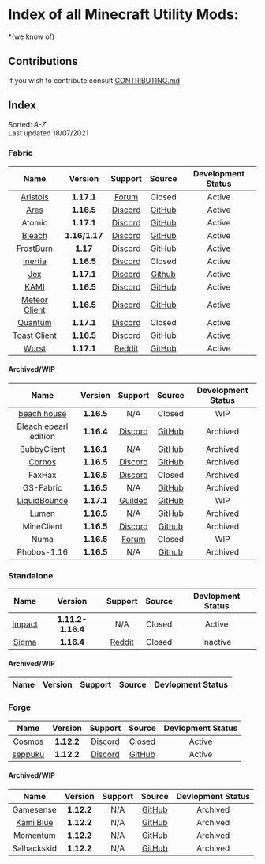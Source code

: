 # Index of all Minecraft Utility Mods:
*(we know of)

## Contributions
If you wish to contribute consult [CONTRIBUTING.md](https://github.com/UtilityMods/Index/blob/main/CONTRIBUTING.md)

## Index

Sorted: *A-Z*     
Last updated 18/07/2021

### Fabric

| Name | Version | Support | Source | Development Status |
|:-:|:-:|:-:|:-:|:-:|
| [Aristois](https://aristois.net/) | **1.17.1** | [Forum](https://discuss.aristois.net/) | Closed | Active |
| [Ares](https://aresclient.org/) | **1.16.5** | [Discord](https://discord.com/invite/GtBgknj) | [GitHub](https://github.com/AresClient/ares) | Active |
| Atomic | **1.17.1** | [Discord](https://discord.gg/rvC7F798xQ) | [GitHub](https://github.com/cornos/Atomic) | Active |
| [Bleach](https://bleachhack.github.io) | **1.16/1.17** | [Discord](https://bleachhack.github.io/discord) | [GitHub](https://github.com/BleachDrinker420/bleachhack-1.14) | Active |
| FrostBurn | **1.17** | [Discord](https://discord.gg/XkpYgpfHtc) | [GitHub](https://github.com/evaan/FrostBurn) | Active |
| [Inertia](https://inertiaclient.com/) | **1.16.5** | [Discord](https://discord.com/invite/ZyMKgSm) | Closed | Active |
| [Jex](https://jexclient.com) | **1.17.1** | [Discord](https://discord.gg/6sCnhXuAG6) | [Github](https://github.com/DustinRepo/JexClient-main) | Active
| [KAMI](https://kamiclient.com) | **1.16.5** | [Discord](https://discord.gg/9hvwgeg) | [GitHub](https://github.com/zeroeightysix/KAMI) | Active |
| [Meteor Client](https://meteorclient.com/) | **1.16.5** | [Discord](https://discord.com/invite/bBGQZvd) | [GitHub](https://github.com/MeteorDevelopment/meteor-client) | Active |
| [Quantum](https://quantumclient.org/) |  **1.17.1**  | [Discord](https://discord.gg/DC358waTEZ) | Closed | Active |
| Toast Client | **1.16.5** | [Discord](https://discord.gg/PASHZanfyc) | [GitHub](https://github.com/RemainingToast/ToastClient) | Active |
| [Wurst](https://www.wurstclient.net/) | **1.17.1** | [Reddit](https://www.reddit.com/r/WurstClient/) | [GitHub](https://github.com/Wurst-Imperium/Wurst7) | Active |

#### Archived/WIP
| Name | Version | Support | Source | Development Status |
|:-:|:-:|:-:|:-:|:-:|
| [beach house](https://beach-house-development.github.io/website/) |  **1.16.5**  | N/A | Closed | WIP |
| Bleach epearl edition | **1.16.4** | [Discord](https://discord.com/invite/WkdpPZ6) | [GitHub](https://github.com/22s/bleachhack-1.16-epearl-edition) | Archived |
| BubbyClient | **1.16.1** | N/A | [GitHub](https://github.com/BubbyRoosh1/BubbyClient-Fabric-1.16) | Archived |
| [Cornos](https://cornos.cf) | **1.16.5** | [Discord](https://discord.gg/rvC7F798xQ) | [GitHub](https://github.com/cornos/Cornos) | Archived |
| FaxHax | **1.16.5** | [Discord](https://discord.gg/D6XqgbVGFT) | Closed | Archived |
| GS-Fabric | **1.16.5** | N/A | [GitHub](https://github.com/IUDevman/gamesense-fabric) | Archived |
| [LiquidBounce](https://liquidbounce.net) | **1.17.1** | [Guilded](https://www.guilded.gg/CCBlueX) | [GitHub](https://github.com/CCBlueX/LiquidBounce) | WIP |
| Lumen | **1.16.5** | N/A | [GitHub](https://github.com/olliem5/lumen) | Archived |
| MineClient |  **1.16.5**  | [Discord](https://discord.gg/DC358waTEZ) | [Github](https://github.com/ChiquitaV2/MineClient) | Archived |
| Numa |  **1.16.5**  | [Forum](https://numaclient.net/) | Closed | WIP |
| Phobos-1.16 | **1.16.5** | N/A | [Github](https://github.com/MOMIN5/Phobos-1.16) | Archived |


### Standalone

| Name | Version | Support | Source | Devlopment Status |
|:-:|:-:|:-:|:-:|:-:|
| [Impact](https://impactclient.net) | **1.11.2-1.16.4** | N/A | Closed | Active |
| [Sigma](https://sigmaclient.info) | **1.16.4** | [Reddit](https://www.reddit.com/r/SigmaClient) | Closed | Inactive |

#### Archived/WIP

| Name | Version | Support | Source | Devlopment Status |
|:-:|:-:|:-:|:-:|:-:|

### Forge

| Name | Version | Support | Source | Devlopment Status |
|:-:|:-:|:-:|:-:|:-:|
| Cosmos | **1.12.2** | [Discord](https://discord.gg/DtrvGHDftk) | Closed | Active |
| [seppuku](https://seppuku.pw) | **1.12.2** | [Discord](https://discord.gg/UzWBZPe) | [GitHub](https://github.com/seppukudevelopment/seppuku) | Active |

#### Archived/WIP

| Name | Version | Support | Source | Devlopment Status |
|:-:|:-:|:-:|:-:|:-:|
| Gamesense | **1.12.2** | N/A | [GitHub](https://github.com/IUDevman/gamesense-client) | Archived |
| [Kami Blue](https://kamiblue.org) | **1.12.2** | N/A | [GitHub](https://github.com/kami-blue/client) | Archived |
| Momentum | **1.12.2** | N/A | [GitHub](https://github.com/linustouchtips/momentum) | Archived |
| Salhackskid | **1.12.2** | N/A | [GitHub](https://github.com/pleasegivesource/SalHackSkid) | Archived |

